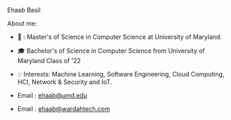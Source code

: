 
  Ehaab Basil 


About me:

- :scroll: : Master's of Science in Computer Science at University of Maryland. 
- :mortar_board: Bachelor's of Science in Computer Science from University of Maryland Class of '22
- :bulb:    Interests: Machine Learning, Software Engineering, Cloud Computing, HCI, Network & Security and IoT.

- Email : ehaab@umd.edu
- Email : ehaab@wardahtech.com
